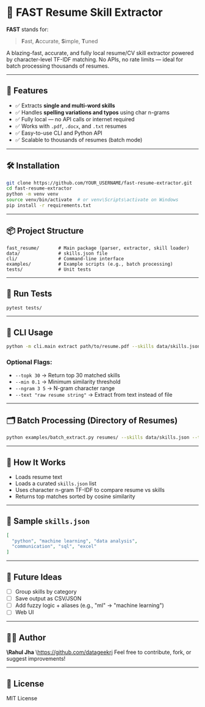 
# 🚀 FAST Resume Skill Extractor

**FAST** stands for:
> **F**ast, **A**ccurate, **S**imple, **T**uned

A blazing-fast, accurate, and fully local resume/CV skill extractor powered by character-level TF-IDF matching. No APIs, no rate limits — ideal for batch processing thousands of resumes.

---

## 🌟 Features

- ✅ Extracts **single and multi-word skills**
- ✅ Handles **spelling variations and typos** using char n-grams
- ✅ Fully local — no API calls or internet required
- ✅ Works with `.pdf`, `.docx`, and `.txt` resumes
- ✅ Easy-to-use CLI and Python API
- ✅ Scalable to thousands of resumes (batch mode)

---

## 🛠 Installation

```bash
git clone https://github.com/YOUR_USERNAME/fast-resume-extractor.git
cd fast-resume-extractor
python -m venv venv
source venv/bin/activate  # or venv\Scripts\activate on Windows
pip install -r requirements.txt
````

---

## 📦 Project Structure

```
fast_resume/       # Main package (parser, extractor, skill loader)
data/              # skills.json file
cli/               # Command-line interface
examples/          # Example scripts (e.g., batch processing)
tests/             # Unit tests
```

---

## 🧪 Run Tests

```bash
pytest tests/
```

---

## 🚀 CLI Usage

```bash
python -m cli.main extract path/to/resume.pdf --skills data/skills.json --verbose
```

### Optional Flags:

* `--topk 30` → Return top 30 matched skills
* `--min 0.1` → Minimum similarity threshold
* `--ngram 3 5` → N-gram character range
* `--text "raw resume string"` → Extract from text instead of file

---

## 🗂️ Batch Processing (Directory of Resumes)

```bash
python examples/batch_extract.py resumes/ --skills data/skills.json --topk 20 --min 0.1
```

---

## 🧠 How It Works

* Loads resume text
* Loads a curated `skills.json` list
* Uses character n-gram TF-IDF to compare resume vs skills
* Returns top matches sorted by cosine similarity

---

## 📄 Sample `skills.json`

```json
[
  "python", "machine learning", "data analysis",
  "communication", "sql", "excel"
]
```

---

## 🧠 Future Ideas

* [ ] Group skills by category
* [ ] Save output as CSV/JSON
* [ ] Add fuzzy logic + aliases (e.g., "ml" → "machine learning")
* [ ] Web UI

---

## 🧑‍💻 Author

**\Rahul Jha**
\https://github.com/datageekrj
Feel free to contribute, fork, or suggest improvements!

---

## 📜 License

MIT License
